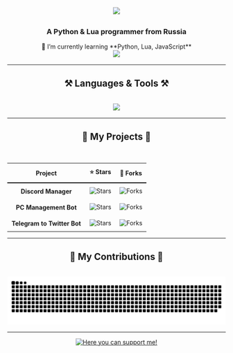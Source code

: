 <h1 align="center">
    <img src="https://readme-typing-svg.herokuapp.com/?font=Righteous&size=35&center=true&vCenter=true&width=500&height=70&duration=4000&lines=Hi+There!+👋;+I'm+Georgiy!;" />
</h1>

<h3 align="center">A Python & Lua programmer from Russia</h3>

<div align="center"> 
 🌱 I’m currently learning **Python, Lua, JavaScript**
</div>

<div align="center"> 
  <a href="mailto:georgytugolukov@gmail.com">
    <img src="https://img.shields.io/badge/Gmail-333333?style=for-the-badge&logo=gmail&logoColor=red" />
  </a>
</div>

<hr/>

<h2 align="center">⚒️ Languages & Tools ⚒️</h2>
<br/>
<div align="center">
    <img src="https://skillicons.dev/icons?i=python,lua,github, javascript" />
</div>

<hr/>

<h2 align="center">📘 My Projects 📘</h2>
<br/>
<table align="center" style="width: 80%; border-collapse: collapse;">
  <thead align="center">
    <tr style="border-bottom: 2px solid #000;">
      <th style="padding: 10px;">Project</th>
      <th style="padding: 10px;">⭐ Stars</th>
      <th style="padding: 10px;">🤝 Forks</th>
    </tr>
  </thead>
  <tbody align="center">
    <tr>
      <td style="padding: 10px;">
        <a href="https://github.com/Georgyrs/Discord-bot-manager" style="text-decoration: none; font-weight: bold;">Discord Manager</a>
      </td>
      <td><img alt="Stars" src="https://img.shields.io/github/stars/Georgyrs/Discord-bot-manager?style=flat-square&labelColor=343b41"/></td>
      <td><img alt="Forks" src="https://img.shields.io/github/forks/Georgyrs/Discord-bot-manager?style=flat-square&labelColor=343b41"/></td>
    </tr>
    <tr>
      <td style="padding: 10px;">
        <a href="https://github.com/Georgyrs/PC-management-bot" style="text-decoration: none; font-weight: bold;">PC Management Bot</a>
      </td>
      <td><img alt="Stars" src="https://img.shields.io/github/stars/Georgyrs/PC-management-bot?style=flat-square&labelColor=343b41"/></td>
      <td><img alt="Forks" src="https://img.shields.io/github/forks/Georgyrs/PC-management-bot?style=flat-square&labelColor=343b41"/></td>
    </tr>
    <tr>
      <td style="padding: 10px;">
        <a href="https://github.com/Georgyrs/Telegram-to-Twitter-Bot" style="text-decoration: none; font-weight: bold;">Telegram to Twitter Bot</a>
      </td>
      <td><img alt="Stars" src="https://img.shields.io/github/stars/Georgyrs/Telegram-to-Twitter-Bot?style=flat-square&labelColor=343b41"/></td>
      <td><img alt="Forks" src="https://img.shields.io/github/forks/Georgyrs/Telegram-to-Twitter-Bot?style=flat-square&labelColor=343b41"/></td>
    </tr>
  </tbody>
</table>

<hr/>

<h2 align="center">🐍 My Contributions 🐍</h2>
<br/>
<div align="center">
  <img alt="snake eating my contributions" src="https://raw.githubusercontent.com/salesp07/salesp07/output/github-contribution-grid-snake.svg" />
</div>

<hr/>

<div align="center">
<a href='https://www.donationalerts.com/r/georgyrs_' target='_blank'>
  <img height='64' style='border:0px;' src="https://png.pngtree.com/png-vector/20220603/ourmid/pngtree-donate-button-png-image_4813535.png" alt='Here you can support me!' />
</a>
</div>
